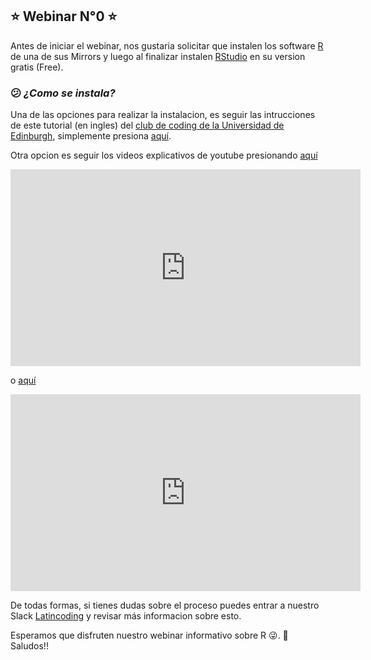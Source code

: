 ## :star: Webinar N°0 :star:
Antes de iniciar el webinar, nos gustaria solicitar que instalen los software [R](https://cran.r-project.org/mirrors.html) de una de sus Mirrors y luego al finalizar instalen [RStudio](https://www.rstudio.com/products/rstudio/download/) en su version gratis (Free).

### :confused: *¿Como se instala?*
Una de las opciones para realizar la instalacion, es seguir las intrucciones de este tutorial (en ingles) del [club de coding de la Universidad de Edinburgh](https://ourcodingclub.github.io/tutorials/intro-to-r/#download), simplemente presiona [aquí](https://ourcodingclub.github.io/tutorials/intro-to-r/#download).

Otra opcion es seguir los videos explicativos de youtube presionando [aquí](https://www.youtube.com/watch?v=D9Bp11iZssc&t=3s)
<iframe width="560" height="315" src="https://www.youtube.com/embed/D9Bp11iZssc" title="YouTube video player" frameborder="0" allow="accelerometer; autoplay; clipboard-write; encrypted-media; gyroscope; picture-in-picture" allowfullscreen></iframe>

o [aquí](https://www.youtube.com/watch?v=Nmu4WPdJBRo)
<iframe width="560" height="315" src="https://www.youtube.com/embed/Nmu4WPdJBRo" title="YouTube video player" frameborder="0" allow="accelerometer; autoplay; clipboard-write; encrypted-media; gyroscope; picture-in-picture" allowfullscreen></iframe>

De todas formas, si tienes dudas sobre el proceso puedes entrar a nuestro Slack [Latincoding](https://join.slack.com/t/latincoding/shared_invite/zt-nnhgkb43-1ccg6DgMnyJU28zMHs~CJw) y revisar más informacion sobre esto.

Esperamos que disfruten nuestro webinar informativo sobre R :stuck_out_tongue_winking_eye:.
👋 Saludos!!